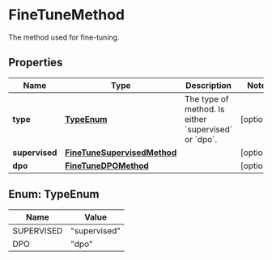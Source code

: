

# FineTuneMethod

The method used for fine-tuning.

## Properties

| Name | Type | Description | Notes |
|------------ | ------------- | ------------- | -------------|
|**type** | [**TypeEnum**](#TypeEnum) | The type of method. Is either &#x60;supervised&#x60; or &#x60;dpo&#x60;. |  [optional] |
|**supervised** | [**FineTuneSupervisedMethod**](FineTuneSupervisedMethod.md) |  |  [optional] |
|**dpo** | [**FineTuneDPOMethod**](FineTuneDPOMethod.md) |  |  [optional] |



## Enum: TypeEnum

| Name | Value |
|---- | -----|
| SUPERVISED | &quot;supervised&quot; |
| DPO | &quot;dpo&quot; |




